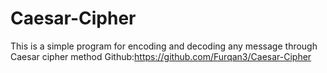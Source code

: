 # Caesar-Cipher
This is a simple program for encoding and decoding any message through Caesar cipher method
Github:https://github.com/Furqan3/Caesar-Cipher
